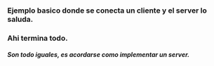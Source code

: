 ### Ejemplo basico donde se conecta un cliente y el server lo saluda.
### Ahi termina todo.

##### Son todo iguales, es acordarse como implementar un server.
